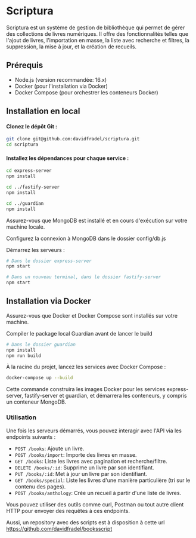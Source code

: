 # Scriptura

Scriptura est un système de gestion de bibliothèque qui permet de gérer des collections de livres numériques. Il offre des fonctionnalités telles que l'ajout de livres, l'importation en masse, la liste avec recherche et filtres, la suppression, la mise à jour, et la création de recueils.

## Prérequis
- Node.js (version recommandée: 16.x)
- Docker (pour l'installation via Docker)
- Docker Compose (pour orchestrer les conteneurs Docker)

## Installation en local
#### Clonez le dépôt Git :

```bash
git clone git@github.com:davidfradel/scriptura.git
cd scriptura
```
#### Installez les dépendances pour chaque service :
```bash
cd express-server
npm install

cd ../fastify-server
npm install

cd ../guardian
npm install
```
Assurez-vous que MongoDB est installé et en cours d'exécution sur votre machine locale.

Configurez la connexion à MongoDB dans le dossier config/db.js

Démarrez les serveurs :

```bash
# Dans le dossier express-server
npm start

# Dans un nouveau terminal, dans le dossier fastify-server
npm start
```

## Installation via Docker
Assurez-vous que Docker et Docker Compose sont installés sur votre machine.

Compiler le package local Guardian avant de lancer le build

```bash
# Dans le dossier guardian
npm install
npm run build
```

À la racine du projet, lancez les services avec Docker Compose :

```bash
docker-compose up --build
```

Cette commande construira les images Docker pour les services express-server, fastify-server et guardian, et démarrera les conteneurs, y compris un conteneur MongoDB.

### Utilisation
Une fois les serveurs démarrés, vous pouvez interagir avec l'API via les endpoints suivants :
- `POST /books`: Ajoute un livre.
- `POST /books/import`: Importe des livres en masse.
- `GET /books`: Liste les livres avec pagination et recherche/filtre.
- `DELETE /books/:id`: Supprime un livre par son identifiant.
- `PUT /books/:id`: Met à jour un livre par son identifiant.
- `GET /books/special`: Liste les livres d'une manière particulière (tri sur le contenu des pages).
- `POST /books/anthology`: Crée un recueil à partir d'une liste de livres.

Vous pouvez utiliser des outils comme curl, Postman ou tout autre client HTTP pour envoyer des requêtes à ces endpoints.

Aussi, un repository avec des scripts est à disposition à cette url https://github.com/davidfradel/booksscript
